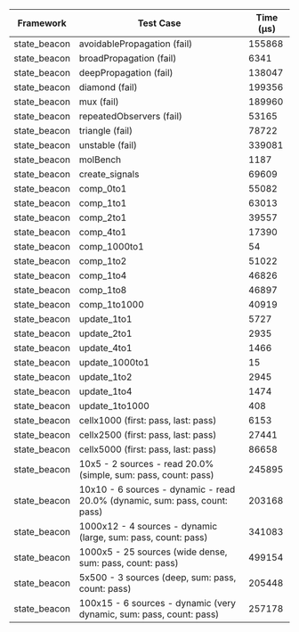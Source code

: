 | Framework | Test Case | Time (μs) |
| --- | --- | --- |
| state_beacon | avoidablePropagation (fail) | 155868 |
| state_beacon | broadPropagation (fail) | 6341 |
| state_beacon | deepPropagation (fail) | 138047 |
| state_beacon | diamond (fail) | 199356 |
| state_beacon | mux (fail) | 189960 |
| state_beacon | repeatedObservers (fail) | 53165 |
| state_beacon | triangle (fail) | 78722 |
| state_beacon | unstable (fail) | 339081 |
| state_beacon | molBench | 1187 |
| state_beacon | create_signals | 69609 |
| state_beacon | comp_0to1 | 55082 |
| state_beacon | comp_1to1 | 63013 |
| state_beacon | comp_2to1 | 39557 |
| state_beacon | comp_4to1 | 17390 |
| state_beacon | comp_1000to1 | 54 |
| state_beacon | comp_1to2 | 51022 |
| state_beacon | comp_1to4 | 46826 |
| state_beacon | comp_1to8 | 46897 |
| state_beacon | comp_1to1000 | 40919 |
| state_beacon | update_1to1 | 5727 |
| state_beacon | update_2to1 | 2935 |
| state_beacon | update_4to1 | 1466 |
| state_beacon | update_1000to1 | 15 |
| state_beacon | update_1to2 | 2945 |
| state_beacon | update_1to4 | 1474 |
| state_beacon | update_1to1000 | 408 |
| state_beacon | cellx1000 (first: pass, last: pass) | 6153 |
| state_beacon | cellx2500 (first: pass, last: pass) | 27441 |
| state_beacon | cellx5000 (first: pass, last: pass) | 86658 |
| state_beacon | 10x5 - 2 sources - read 20.0% (simple, sum: pass, count: pass) | 245895 |
| state_beacon | 10x10 - 6 sources - dynamic - read 20.0% (dynamic, sum: pass, count: pass) | 203168 |
| state_beacon | 1000x12 - 4 sources - dynamic (large, sum: pass, count: pass) | 341083 |
| state_beacon | 1000x5 - 25 sources (wide dense, sum: pass, count: pass) | 499154 |
| state_beacon | 5x500 - 3 sources (deep, sum: pass, count: pass) | 205448 |
| state_beacon | 100x15 - 6 sources - dynamic (very dynamic, sum: pass, count: pass) | 257178 |
